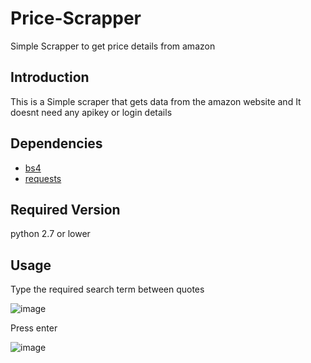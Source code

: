 # Price-Scrapper
Simple Scrapper to get price details from amazon

## Introduction
This is a Simple scraper that gets data from the amazon website and
It doesnt need any apikey or login details

## Dependencies
* [bs4](https://pypi.python.org/pypi/beautifulsoup4)
* [requests](https://pypi.python.org/pypi/requests/)

## Required Version
python 2.7 or lower

## Usage

Type the required search term between quotes

![image](https://cloud.githubusercontent.com/assets/12068512/21500352/2e085a74-cc64-11e6-9ff3-387baf87c1d4.png)

Press enter 

![image](https://cloud.githubusercontent.com/assets/12068512/21500395/7f83b74a-cc64-11e6-9456-530cc5556deb.png)


